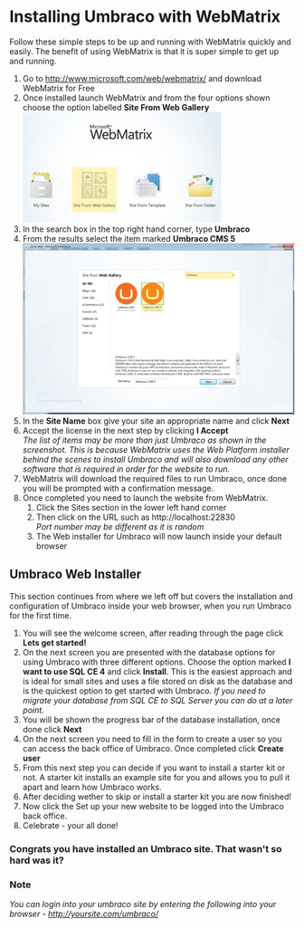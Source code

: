 # Installing Umbraco with WebMatrix
Follow these simple steps to be up and running with WebMatrix quickly and easily. The benefit of using WebMatrix is that it is super simple to get up and running.

1. Go to http://www.microsoft.com/web/webmatrix/ and download WebMatrix for Free
1. Once installed launch WebMatrix and from the four options shown choose the option labelled **Site From Web Gallery**
![Web Matrix - Choose Site From Web Gallery](images/WebMatrix/webmatrix-start.png)
1. In the search box in the top right hand corner, type **Umbraco**
1. From the results select the item marked **Umbraco CMS 5**
![Web Matrix - Search for Umbraco CMS 5](images/WebMatrix/webmatrix-search.png)
1. In the **Site Name** box give your site an appropriate name and click **Next**
1. Accept the license in the next step by clicking **I Accept**<br/>
*The list of items may be more than just Umbraco as shown in the screenshot. This is because WebMatrix uses the Web Platform installer behind the scenes to install Umbraco and will also download any other software that is required in order for the website to run.*
1. WebMatrix will download the required files to run Umbraco, once done you will be prompted with a confirmation message.
1. Once completed you need to launch the website from WebMatrix.
	1. Click the Sites section in the lower left hand corner
	1. Then click on the URL such as http://localhost:22830<br/>*Port number may be different as it is random*
	1. The Web installer for Umbraco will now launch inside your default browser
	
## Umbraco Web Installer
This section continues from where we left off but covers the installation and configuration of Umbraco inside your web browser, when you run Umbraco for the first time.

1. You will see the welcome screen, after reading through the page click **Lets get started!**
1. On the next screen you are presented with the database options for using Umbraco with three different options. Choose the option marked **I want to use SQL CE 4** and click **Install**. This is the easiest approach and is ideal for small sites and uses a file stored on disk as the database and is the quickest option to get started with Umbraco. *If you need to migrate your database from SQL CE to SQL Server you can do at a later point.*
1. You will be shown the progress bar of the database installation, once done click **Next**
1. On the next screen you need to fill in the form to create a user so you can access the back office of Umbraco. Once completed click **Create user**
1.  From this next step you can decide if you want to install a starter kit or not. A starter kit installs an example site for you and allows you to pull it apart and learn how Umbraco works.
1. After deciding wether to skip or install a starter kit you are now finished!
1. Now click the Set up your new website to be logged into the Umbraco back office. 
1. Celebrate - your all done! 

### Congrats you have installed an Umbraco site. That wasn't so hard was it?

### Note
*You can login into your umbraco site by entering the following into your browser - http://yoursite.com/umbraco/*


	